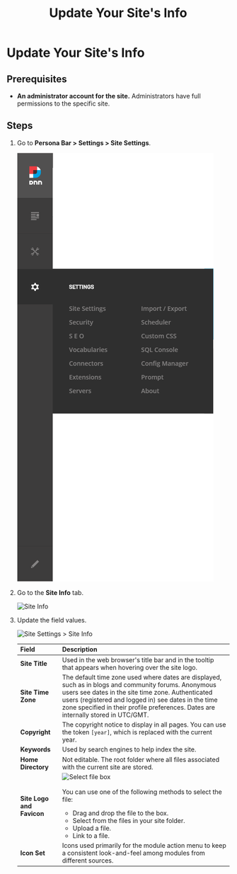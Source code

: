 ﻿---
uid: update-site-info
locale: en
title: Update Your Site's Info
dnneditions: DNN Platform,Evoq Content,Evoq Engage
dnnversion: 09.02.00
related-topics: assign-key-pages,add-metadata-to-pages,configure-messaging,access-web-config,configure-check-for-new-version,participate-in-improvement-program,configure-html-editor,page-file-versioning,administrators-extensions-overview,administrators-connectors-overview,administrators-search-overview,administrators-vocabularies-overview
---

# Update Your Site's Info

## Prerequisites

*   **An administrator account for the site.** Administrators have full permissions to the specific site.

## Steps

1.  Go to **Persona Bar \> Settings \> Site Settings**.
    
    ![Persona Bar > Settings > Site Settings](/images/scr-pbar-host-Settings-E91-platform.png)
    
2.  Go to the **Site Info** tab.
    
    ![Site Info](/images/scr-pbtabs-all-Settings-SiteSettings-SiteInfo-E90.png)
    
3.  Update the field values.
    
      
    
    ![Site Settings > Site Info](/images/scr-SiteSettings-SiteInfo-E90.png)
    
      
    
    |**Field**|**Description**|
    |---|---|
    |<strong>Site Title</strong>|Used in the web browser's title bar and in the tooltip that appears when hovering over the site logo.|
    |<strong>Site Time Zone</strong>|The default time zone used where dates are displayed, such as in blogs and community forums. Anonymous users see dates in the site time zone. Authenticated users (registered and logged in) see dates in the time zone specified in their profile preferences. Dates are internally stored in UTC/GMT.|
    |<strong>Copyright</strong>|The copyright notice to display in all pages. You can use the token `[year]`, which is replaced with the current year.|
    |<strong>Keywords</strong>|Used by search engines to help index the site.|
    |<strong>Home Directory</strong>|Not editable. The root folder where all files associated with the current site are stored.|
    |<strong>Site Logo and Favicon</strong>|![Select file box](/images/scr-selectfilebox.gif)<br /><br />You can use one of the following methods to select the file:<ul><li>Drag and drop the file to the box.</li><li>Select from the files in your site folder.</li><li>Upload a file.</li><li>Link to a file.</li></ul>|
    |<strong>Icon Set</strong>|Icons used primarily for the module action menu to keep a consistent look-and-feel among modules from different sources.|
